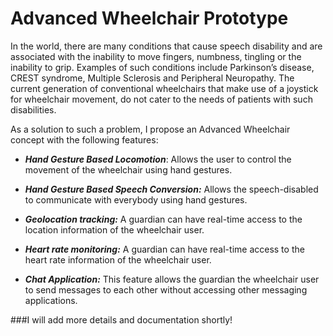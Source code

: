 # Advanced Wheelchair Prototype

In the world, there are many conditions that cause speech disability and are associated with the inability to move fingers, numbness, tingling or the inability to grip. Examples of such conditions include Parkinson’s disease, CREST syndrome, Multiple Sclerosis and Peripheral Neuropathy. The current generation of conventional wheelchairs that make use of a joystick for wheelchair movement, do not cater to the needs of patients with such disabilities. 

As a solution to such a problem, I propose an Advanced Wheelchair concept with the following features:

- **_Hand Gesture Based Locomotion_**: Allows the user to control the movement of the wheelchair using hand gestures. 

-	**_Hand Gesture Based Speech Conversion:_** Allows the speech-disabled to communicate with everybody using hand gestures.

-	**_Geolocation tracking:_** A guardian can have real-time access to the location information of the wheelchair user.

-	**_Heart rate monitoring:_** A guardian can have real-time access to the heart rate information of the wheelchair user.

-	**_Chat Application:_** This feature allows the guardian the wheelchair user to send messages to each other without accessing other messaging applications.

  ###I will add more details and documentation shortly!
